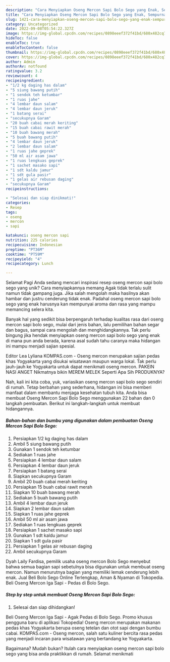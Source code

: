 ```yaml
---
description: "Cara Menyiapkan Oseng Mercon Sapi Bolo Sego yang Enak, Sempurna"
title: "Cara Menyiapkan Oseng Mercon Sapi Bolo Sego yang Enak, Sempurna"
slug: 1421-cara-menyiapkan-oseng-mercon-sapi-bolo-sego-yang-enak-sempurna
category: Uncategorized
date: 2022-09-08T05:54:22.327Z
image: https://img-global.cpcdn.com/recipes/0898eeef372f41bd/680x482cq70/oseng-mercon-sapi-bolo-sego-foto-resep-utama.jpg
hideToc: false
enableToc: true
enableTocContent: false
thumbnail: https://img-global.cpcdn.com/recipes/0898eeef372f41bd/680x482cq70/oseng-mercon-sapi-bolo-sego-foto-resep-utama.jpg
cover: https://img-global.cpcdn.com/recipes/0898eeef372f41bd/680x482cq70/oseng-mercon-sapi-bolo-sego-foto-resep-utama.jpg
author: Admin
authorAv: notfound
ratingvalue: 3.2
reviewcount: 4
recipeingredient:
- "1/2 kg daging has dalam"
- "5 siung bawang putih"
- "1 sendok teh ketumbar"
- "1 ruas jahe"
- "4 lembar daun salam"
- "4 lembar daun jeruk"
- "1 batang serai"
- "secukupnya Garam"
- "20 buah cabai merah keriting"
- "15 buah cabai rawit merah"
- "10 buah bawang merah"
- "5 buah bawang putih"
- "4 lembar daun jeruk"
- "2 lembar daun salam"
- "1 ruas jahe geprek"
- "50 ml air asam jawa"
- "1 ruas lengkuas geprek"
- "1 sachet masako sapi"
- "1 sdt kaldu jamur"
- "1 sdt gula pasir"
- "1 gelas air rebusan daging"
- "secukupnya Garam"
recipeinstructions:

- "Selesai dan siap dinikmati!"
categories:
- Resep
tags:
- oseng
- mercon
- sapi

katakunci: oseng mercon sapi 
nutrition: 225 calories
recipecuisine: Indonesian
preptime: "PT36M"
cooktime: "PT59M"
recipeyield: "4"
recipecategory: Lunch

---
```



Selamat Pagi Anda sedang mencari inspirasi resep oseng mercon sapi bolo sego yang unik? Cara menyiapkannya memang Agak tidak terlalu sulit namun tidak gampang juga. Jika salah mengolah maka hasilnya akan hambar dan justru cenderung tidak enak. Padahal oseng mercon sapi bolo sego yang enak harusnya kan mempunyai aroma dan rasa yang mampu memancing selera kita.


Banyak hal yang sedikit bisa berpengaruh terhadap kualitas rasa dari oseng mercon sapi bolo sego, mulai dari jenis bahan, lalu pemilihan bahan segar dan bagus, sampai cara mengolah dan menghidangkannya. Tak perlu bingung jika hendak menyiapkan oseng mercon sapi bolo sego yang enak di mana pun anda berada, karena asal sudah tahu caranya maka hidangan ini mampu menjadi sajian spesial.

Editor Lea Lyliana KOMPAS.com - Oseng mercon merupakan sajian pedas khas Yogyakarta yang disukai wisatawan maupun warga lokal. Tak perlu jauh-jauh ke Yogyakarta untuk dapat menikmati oseng mercon. PAKEIN NASI ANGET Nikmatnya bikin MEREM MELEK Seperti Apa Sih PRODUKNYA?


Nah, kali ini kita coba, yuk, variasikan oseng mercon sapi bolo sego sendiri di rumah. Tetap berbahan yang sederhana, hidangan ini bisa memberi manfaat dalam membantu menjaga kesehatan tubuh kita. Anda bisa membuat Oseng Mercon Sapi Bolo Sego menggunakan 22 bahan dan 0 langkah pembuatan. Berikut ini langkah-langkah untuk membuat hidangannya.

<!--inarticleads1-->

##### Bahan-bahan dan bumbu yang digunakan dalam pembuatan Oseng Mercon Sapi Bolo Sego:

1. Persiapkan 1/2 kg daging has dalam
1. Ambil 5 siung bawang putih
1. Gunakan 1 sendok teh ketumbar
1. Sediakan 1 ruas jahe
1. Persiapkan 4 lembar daun salam
1. Persiapkan 4 lembar daun jeruk
1. Persiapkan 1 batang serai
1. Siapkan secukupnya Garam
1. Ambil 20 buah cabai merah keriting
1. Persiapkan 15 buah cabai rawit merah
1. Siapkan 10 buah bawang merah
1. Sediakan 5 buah bawang putih
1. Ambil 4 lembar daun jeruk
1. Siapkan 2 lembar daun salam
1. Siapkan 1 ruas jahe geprek
1. Ambil 50 ml air asam jawa
1. Sediakan 1 ruas lengkuas geprek
1. Persiapkan 1 sachet masako sapi
1. Gunakan 1 sdt kaldu jamur
1. Siapkan 1 sdt gula pasir
1. Persiapkan 1 gelas air rebusan daging
1. Ambil secukupnya Garam


Dyah Laily Fardisa, pemilik usaha oseng mercon Bolo Sego menyebut bahwa semua bagian sapi sebetulnya bisa digunakan untuk membuat oseng mercon. Namun menurutnya bagian yang memiliki lemak cenderung lebih enak. Jual Beli Bolo Sego Online Terlengkap, Aman &amp; Nyaman di Tokopedia. Beli Oseng Mercon Iga Sapi - Pedas di Bolo Sego. 

<!--inarticleads2-->

##### Step by step untuk membuat Oseng Mercon Sapi Bolo Sego:


1. Selesai dan siap dihidangkan!

Beli Oseng Mercon Iga Sapi - Agak Pedas di Bolo Sego. Promo khusus pengguna baru di aplikasi Tokopedia! Oseng mercon merupakan makanan pedas khas Yogyakarta berupa oseng tetelan dan otot sapi dengan bumbu cabai. KOMPAS.com - Oseng mercon, salah satu kuliner bercita rasa pedas yang menjadi incaran para wisatawan yang bertandang ke Yogyakarta. 

Bagaimana? Mudah bukan? Itulah cara menyiapkan oseng mercon sapi bolo sego yang bisa anda praktikkan di rumah. Selamat menikmati
